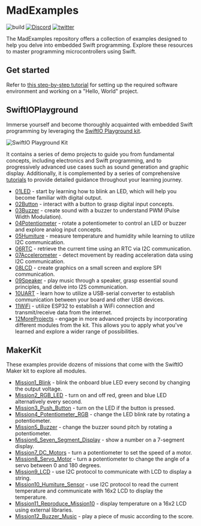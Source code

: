 # MadExamples


![build](https://github.com/madmachineio/MadExamples/actions/workflows/build.yml/badge.svg)
[![Discord](https://img.shields.io/discord/592743353049808899?&logo=Discord&colorB=7289da)](https://madmachine.io/discord)
[![twitter](https://img.shields.io/twitter/follow/madmachineio?label=%40madmachineio&style=social)](https://twitter.com/madmachineio)


The MadExamples repository offers a collection of examples designed to help you delve into embedded Swift programming. Explore these resources to master programming microcontrollers using Swift.

## Get started

Refer to [this step-by-step tutorial](https://docs.madmachine.io/overview/getting-started/software-prerequisite) for setting up the required software environment and working on a "Hello, World" project.


## SwiftIOPlayground

Immerse yourself and become thoroughly acquainted with embedded Swift programming by leveraging the [SwiftIO Playground kit](https://madmachine.io/products/swiftio-playground-kit).

![SwiftIO Playground Kit](https://madmachine.io/cdn/shop/files/UseKit_fee8d964-e9cf-4d13-bf2e-daa4bc53c165.jpg?v=1709822154&width=1680)

It contains a series of demo projects to guide you from fundamental concepts, including electronics and Swift programming, and to progressively advanced use cases such as sound generation and graphic display. Additionally, it is complemented by a series of comprehensive [tutorials](https://docs.madmachine.io/learn/introduction) to provide detailed guidance throughout your learning journey.

* [01LED](./Examples/SwiftIOPlayground/01LED) - start by learning how to blink an LED, which will help you become familiar with digital output. 
* [02Button](./Examples/SwiftIOPlayground/02Button) - interact with a button to grasp digital input concepts.
* [03Buzzer](./Examples/SwiftIOPlayground/03Buzzer) - create sound with a buzzer to understand PWM (Pulse Width Modulation).
* [04Potentiometer](./Examples/SwiftIOPlayground/04Potentiometer) - rotate a potentiometer to control an LED or buzzer and explore analog input concepts.
* [05Humiture](./Examples/SwiftIOPlayground/05Humiture) - measure temperature and humidity while learning to utilize I2C communication.
* [06RTC](./Examples/SwiftIOPlayground/06RTC) - retrieve the current time using an RTC via I2C communication.
* [07Accelerometer](./Examples/SwiftIOPlayground/07Accelerometer) - detect movement by reading acceleration data using I2C communication.
* [08LCD](./Examples/SwiftIOPlayground/08LCD) - create graphics on a small screen and explore SPI communication.
* [09Speaker](./Examples/SwiftIOPlayground/09Speaker) - play music through a speaker, grasp essential sound principles, and delve into I2S communication.
* [10UART](./Examples/SwiftIOPlayground/10UART) - learn how to utilize a USB-serial converter to establish communication between your board and other USB devices.
* [11WiFi](./Examples/SwiftIOPlayground/11WiFi) - utilize ESP32 to establish a WiFi connection and transmit/receive data from the internet.
* [12MoreProjects](./Examples/SwiftIOPlayground/12MoreProjects) - engage in more advanced projects by incorporating different modules from the kit. This allows you to apply what you've learned and explore a wider range of possibilities.

## MakerKit

These examples provide dozens of missions that come with the SwiftIO Maker kit to explore all modules.

* [Mission1_Blink](./Examples/MakerKit/Mission1_Blink) - blink the onboard blue LED every second by changing the output voltage.
* [Mission2_RGB_LED](./Examples/MakerKit/Mission2_RGB_LED) - turn on and off red, green and blue LED alternatively every second.
* [Mission3_Push_Button](./Examples/MakerKit/Mission3_Push_Button) - turn on the LED if the button is pressed.
* [Mission4_Potentiometer_RGB](./Examples/MakerKit/Mission4_Potentiometer_RGB) - change the LED blink rate by rotating a potentiometer.
* [Mission5_Buzzer](./Examples/MakerKit/Mission5_Buzzer) - change the buzzer sound pitch by rotating a potentiometer.
* [Mission6_Seven_Segment_Display](./Examples/MakerKit/Mission6_Seven_Segment_Display) - show a number on a 7-segment display.
* [Mission7_DC_Motors](./Examples/MakerKit/Mission7_DC_Motors) - turn a potentiometer to set the speed of a motor.
* [Mission8_Servo_Motor](./Examples/MakerKit/Mission8_Servo_Motor) - turn a potentiometer to change the angle of a servo between 0 and 180 degrees.
* [Mission9_LCD](./Examples/MakerKit/Mission9_LCD) - use I2C protocol to communicate with LCD to display a string.
* [Mission10_Humiture_Sensor](./Examples/MakerKit/Mission10_Humiture_Sensor) - use I2C protocol to read the current temperature and communicate with 16x2 LCD to display the temperature.
* [Mission11_Reproduce_Mission10](./Examples/MakerKit/Mission11_Reproduce_Mission10) - display temperature on a 16x2 LCD using external libraries.
* [Mission12_Buzzer_Music](./Examples/MakerKit/Mission12_Buzzer_Music) - play a piece of music according to the score.
